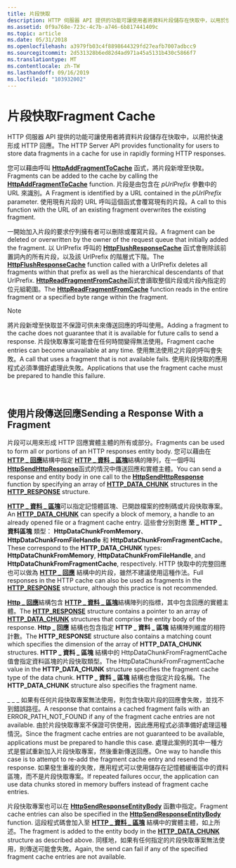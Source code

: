 ```yaml
---
title: 片段快取
description: HTTP 伺服器 API 提供的功能可讓使用者將資料片段儲存在快取中，以用於快速形成 HTTP 回應。
ms.assetid: 0f9a768e-723c-4c7b-a746-6b817441409c
ms.topic: article
ms.date: 05/31/2018
ms.openlocfilehash: a3979fb03c4f8898644329fd27eafb7007adbcc9
ms.sourcegitcommit: 2d531328b6ed82d4ad971a45a5131b430c5866f7
ms.translationtype: MT
ms.contentlocale: zh-TW
ms.lasthandoff: 09/16/2019
ms.locfileid: "103932002"
---
```

# <a name="fragment-cache"></a><span data-ttu-id="1b93c-103">片段快取</span><span class="sxs-lookup"><span data-stu-id="1b93c-103">Fragment Cache</span></span>

<span data-ttu-id="1b93c-104">HTTP 伺服器 API 提供的功能可讓使用者將資料片段儲存在快取中，以用於快速形成 HTTP 回應。</span><span class="sxs-lookup"><span data-stu-id="1b93c-104">The HTTP Server API provides functionality for users to store data fragments in a cache for use in rapidly forming HTTP responses.</span></span>

<span data-ttu-id="1b93c-105">您可以藉由呼叫 [**HttpAddFragmentToCache**](/windows/desktop/api/Http/nf-http-httpaddfragmenttocache) 函式，將片段新增至快取。</span><span class="sxs-lookup"><span data-stu-id="1b93c-105">Fragments can be added to the cache by calling the [**HttpAddFragmentToCache**](/windows/desktop/api/Http/nf-http-httpaddfragmenttocache) function.</span></span> <span data-ttu-id="1b93c-106">片段是由包含在 *pUrlPrefix* 參數中的 URL 來識別。</span><span class="sxs-lookup"><span data-stu-id="1b93c-106">A Fragment is identified by a URL contained in the *pUrlPrefix* parameter.</span></span> <span data-ttu-id="1b93c-107">使用現有片段的 URL 呼叫這個函式會覆寫現有的片段。</span><span class="sxs-lookup"><span data-stu-id="1b93c-107">A call to this function with the URL of an existing fragment overwrites the existing fragment.</span></span>

<span data-ttu-id="1b93c-108">一開始加入片段的要求佇列擁有者可以刪除或覆寫片段。</span><span class="sxs-lookup"><span data-stu-id="1b93c-108">A fragment can be deleted or overwritten by the owner of the request queue that initially added the fragment.</span></span> <span data-ttu-id="1b93c-109">以 UrlPrefix 呼叫的 [**HttpFlushResponseCache**](/windows/desktop/api/Http/nf-http-httpflushresponsecache) 函式會刪除該前置詞內的所有片段，以及該 UrlPrefix 的階層式下階。</span><span class="sxs-lookup"><span data-stu-id="1b93c-109">The [**HttpFlushResponseCache**](/windows/desktop/api/Http/nf-http-httpflushresponsecache) function called with a UrlPrefix deletes all fragments within that prefix as well as the hierarchical descendants of that UrlPrefix.</span></span> <span data-ttu-id="1b93c-110">[**HttpReadFragmentFromCache**](/windows/desktop/api/Http/nf-http-httpreadfragmentfromcache)函式會讀取整個片段或片段內指定的位元組範圍。</span><span class="sxs-lookup"><span data-stu-id="1b93c-110">The [**HttpReadFragmentFromCache**](/windows/desktop/api/Http/nf-http-httpreadfragmentfromcache) function reads in the entire fragment or a specified byte range within the fragment.</span></span>

> [!Note]  
> <span data-ttu-id="1b93c-111">將片段新增至快取並不保證可供未來傳送回應的呼叫使用。</span><span class="sxs-lookup"><span data-stu-id="1b93c-111">Adding a fragment to the cache does not guarantee that it is available for future calls to send a response.</span></span> <span data-ttu-id="1b93c-112">片段快取專案可能會在任何時間變得無法使用。</span><span class="sxs-lookup"><span data-stu-id="1b93c-112">Fragment cache entries can become unavailable at any time.</span></span> <span data-ttu-id="1b93c-113">使用無法使用之片段的呼叫會失敗。</span><span class="sxs-lookup"><span data-stu-id="1b93c-113">A call that uses a fragment that is not available fails.</span></span> <span data-ttu-id="1b93c-114">使用片段快取的應用程式必須準備好處理此失敗。</span><span class="sxs-lookup"><span data-stu-id="1b93c-114">Applications that use the fragment cache must be prepared to handle this failure.</span></span>

 

## <a name="sending-a-response-with-a-fragment"></a><span data-ttu-id="1b93c-115">使用片段傳送回應</span><span class="sxs-lookup"><span data-stu-id="1b93c-115">Sending a Response With a Fragment</span></span>

<span data-ttu-id="1b93c-116">片段可以用來形成 HTTP 回應實體主體的所有或部分。</span><span class="sxs-lookup"><span data-stu-id="1b93c-116">Fragments can be used to form all or portions of an HTTP responses entity body.</span></span> <span data-ttu-id="1b93c-117">您可以藉由在 [**HTTP \_ 回應**](http-response.md)結構中指定 [**HTTP \_ 資料 \_ 區塊**](/windows/desktop/api/Http/ns-http-http_data_chunk)結構的陣列，在一個呼叫 [**HttpSendHttpResponse**](/windows/desktop/api/Http/nf-http-httpsendhttpresponse)函式的情況中傳送回應和實體主體。</span><span class="sxs-lookup"><span data-stu-id="1b93c-117">You can send a response and entity body in one call to the [**HttpSendHttpResponse**](/windows/desktop/api/Http/nf-http-httpsendhttpresponse) function by specifying an array of [**HTTP\_DATA\_CHUNK**](/windows/desktop/api/Http/ns-http-http_data_chunk) structures in the [**HTTP\_RESPONSE**](http-response.md) structure.</span></span>

<span data-ttu-id="1b93c-118">[**HTTP \_ 資料 \_ 區塊**](/windows/desktop/api/Http/ns-http-http_data_chunk)可以指定記憶體區塊、已開啟檔案的控制碼或片段快取專案。</span><span class="sxs-lookup"><span data-stu-id="1b93c-118">An [**HTTP\_DATA\_CHUNK**](/windows/desktop/api/Http/ns-http-http_data_chunk) can specify a block of memory, a handle to an already opened file or a fragment cache entry.</span></span> <span data-ttu-id="1b93c-119">這些會分別對應 **至 \_ HTTP \_ 資料區塊** 類型： **HttpDataChunkFromMemory**、 **HttpDataChunkFromFileHandle** 和 **HttpDataChunkFromFragmentCache**。</span><span class="sxs-lookup"><span data-stu-id="1b93c-119">These correspond to the **HTTP\_DATA\_CHUNK** types: **HttpDataChunkFromMemory**, **HttpDataChunkFromFileHandle**, and **HttpDataChunkFromFragmentCache**, respectively.</span></span> <span data-ttu-id="1b93c-120">HTTP 快取中的完整回應也可以做為 [**HTTP \_ 回應**](http-response.md) 結構中的片段，雖然不建議使用這種作法。</span><span class="sxs-lookup"><span data-stu-id="1b93c-120">Full responses in the HTTP cache can also be used as fragments in the [**HTTP\_RESPONSE**](http-response.md) structure, although this practice is not recommended.</span></span>

<span data-ttu-id="1b93c-121">[**Http \_ 回應**](http-response.md)結構包含 [**HTTP \_ 資料 \_ 區塊**](/windows/desktop/api/Http/ns-http-http_data_chunk)結構陣列的指標，其中包含回應的實體主體。</span><span class="sxs-lookup"><span data-stu-id="1b93c-121">The [**HTTP\_RESPONSE**](http-response.md) structure contains a pointer to an array of [**HTTP\_DATA\_CHUNK**](/windows/desktop/api/Http/ns-http-http_data_chunk) structures that comprise the entity body of the response.</span></span> <span data-ttu-id="1b93c-122">**Http \_ 回應** 結構也包含指定 **HTTP \_ 資料 \_ 區塊** 結構陣列維度的相符計數。</span><span class="sxs-lookup"><span data-stu-id="1b93c-122">The **HTTP\_RESPONSE** structure also contains a matching count which specifies the dimension of the array of **HTTP\_DATA\_CHUNK** structures.</span></span> <span data-ttu-id="1b93c-123">**HTTP \_ 資料 \_ 區塊** 結構中的 HttpDataChunkFromFragmentCache 值會指定資料區塊的片段快取類型。</span><span class="sxs-lookup"><span data-stu-id="1b93c-123">The HttpDataChunkFromFragmentCache value in the **HTTP\_DATA\_CHUNK** structure specifies the fragment cache type of the data chunk.</span></span> <span data-ttu-id="1b93c-124">**HTTP \_ 資料 \_ 區塊** 結構也會指定片段名稱。</span><span class="sxs-lookup"><span data-stu-id="1b93c-124">The **HTTP\_DATA\_CHUNK** structure also specifies the fragment name.</span></span>

<span data-ttu-id="1b93c-125">\_ \_ \_ 如果有任何片段快取專案無法使用，則包含快取片段的回應會失敗，並找不到錯誤路徑。</span><span class="sxs-lookup"><span data-stu-id="1b93c-125">A response that contains a cached fragment fails with an ERROR\_PATH\_NOT\_FOUND if any of the fragment cache entries are not available.</span></span> <span data-ttu-id="1b93c-126">由於片段快取專案不保證可供使用，因此應用程式必須準備好處理這種情況。</span><span class="sxs-lookup"><span data-stu-id="1b93c-126">Since the fragment cache entries are not guaranteed to be available, applications must be prepared to handle this case.</span></span> <span data-ttu-id="1b93c-127">處理此案例的其中一種方式是嘗試重新加入片段快取專案，然後重新傳送回應。</span><span class="sxs-lookup"><span data-stu-id="1b93c-127">One way to handle this case is to attempt to re-add the fragment cache entry and resend the response.</span></span> <span data-ttu-id="1b93c-128">如果發生重複的失敗，應用程式可以使用儲存在記憶體緩衝區中的資料區塊，而不是片段快取專案。</span><span class="sxs-lookup"><span data-stu-id="1b93c-128">If repeated failures occur, the application can use data chunks stored in memory buffers instead of fragment cache entries.</span></span>

<span data-ttu-id="1b93c-129">片段快取專案也可以在 [**HttpSendResponseEntityBody**](/windows/desktop/api/Http/nf-http-httpsendresponseentitybody) 函數中指定。</span><span class="sxs-lookup"><span data-stu-id="1b93c-129">Fragment cache entries can also be specified in the [**HttpSendResponseEntityBody**](/windows/desktop/api/Http/nf-http-httpsendresponseentitybody) function.</span></span> <span data-ttu-id="1b93c-130">這段程式碼會加入至 [**HTTP \_ 資料 \_ 區塊**](/windows/desktop/api/Http/ns-http-http_data_chunk) 結構中的實體主體，如上所述。</span><span class="sxs-lookup"><span data-stu-id="1b93c-130">The fragment is added to the entity body in the [**HTTP\_DATA\_CHUNK**](/windows/desktop/api/Http/ns-http-http_data_chunk) structure as described above.</span></span> <span data-ttu-id="1b93c-131">同樣地，如果有任何指定的片段快取專案無法使用，則傳送可能會失敗。</span><span class="sxs-lookup"><span data-stu-id="1b93c-131">Again, the send can fail if any of the specified fragment cache entries are not available.</span></span>

 

 




